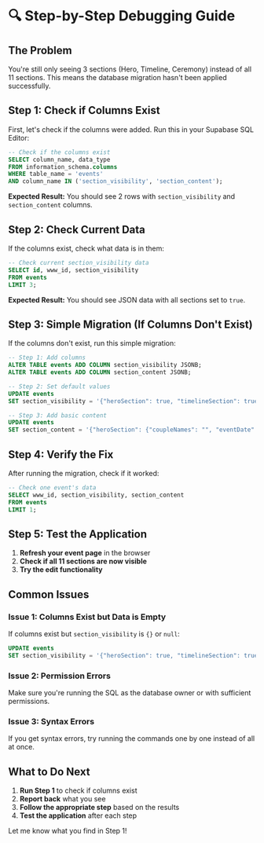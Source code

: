 # 🔍 Step-by-Step Debugging Guide

## The Problem

You're still only seeing 3 sections (Hero, Timeline, Ceremony) instead of all 11 sections. This means the database migration hasn't been applied successfully.

## Step 1: Check if Columns Exist

First, let's check if the columns were added. Run this in your Supabase SQL Editor:

```sql
-- Check if the columns exist
SELECT column_name, data_type
FROM information_schema.columns
WHERE table_name = 'events'
AND column_name IN ('section_visibility', 'section_content');
```

**Expected Result:** You should see 2 rows with `section_visibility` and `section_content` columns.

## Step 2: Check Current Data

If the columns exist, check what data is in them:

```sql
-- Check current section_visibility data
SELECT id, www_id, section_visibility
FROM events
LIMIT 3;
```

**Expected Result:** You should see JSON data with all sections set to `true`.

## Step 3: Simple Migration (If Columns Don't Exist)

If the columns don't exist, run this simple migration:

```sql
-- Step 1: Add columns
ALTER TABLE events ADD COLUMN section_visibility JSONB;
ALTER TABLE events ADD COLUMN section_content JSONB;

-- Step 2: Set default values
UPDATE events
SET section_visibility = '{"heroSection": true, "timelineSection": true, "ceremonySection": true, "ceremonyVenueSection": true, "seatingChartSection": true, "menuSection": true, "wishesAndGiftsSection": true, "teamSection": true, "accommodationSection": true, "transportationSection": true, "additionalInfoSection": true}';

-- Step 3: Add basic content
UPDATE events
SET section_content = '{"heroSection": {"coupleNames": "", "eventDate": "", "venue": "", "customMessage": "WE ARE GETTING MARRIED!"}, "timelineSection": {"title": "Wedding Day", "events": []}, "ceremonySection": {"title": "Ceremony Details", "description": "Join us as we exchange vows in a beautiful ceremony."}, "ceremonyVenueSection": {"title": "Ceremony Venue", "venueName": "Wedding Venue"}, "seatingChartSection": {"title": "Seating Chart", "description": "Find your seat for the reception."}, "menuSection": {"title": "Wedding Menu", "description": "Delicious food prepared specially for our celebration."}, "wishesAndGiftsSection": {"title": "Wishes & Gifts", "description": "Your presence is the greatest gift."}, "teamSection": {"title": "Wedding Team", "description": "Meet the special people who will be part of our big day."}, "accommodationSection": {"title": "Accommodation", "description": "Here are some hotel options for out-of-town guests."}, "transportationSection": {"title": "Transportation", "description": "Information about getting to and from the venue."}, "additionalInfoSection": {"title": "Additional Information", "content": "Here you can find any additional details about our wedding day."}}';
```

## Step 4: Verify the Fix

After running the migration, check if it worked:

```sql
-- Check one event's data
SELECT www_id, section_visibility, section_content
FROM events
LIMIT 1;
```

## Step 5: Test the Application

1. **Refresh your event page** in the browser
2. **Check if all 11 sections are now visible**
3. **Try the edit functionality**

## Common Issues

### Issue 1: Columns Exist but Data is Empty

If columns exist but `section_visibility` is `{}` or `null`:

```sql
UPDATE events
SET section_visibility = '{"heroSection": true, "timelineSection": true, "ceremonySection": true, "ceremonyVenueSection": true, "seatingChartSection": true, "menuSection": true, "wishesAndGiftsSection": true, "teamSection": true, "accommodationSection": true, "transportationSection": true, "additionalInfoSection": true}';
```

### Issue 2: Permission Errors

Make sure you're running the SQL as the database owner or with sufficient permissions.

### Issue 3: Syntax Errors

If you get syntax errors, try running the commands one by one instead of all at once.

## What to Do Next

1. **Run Step 1** to check if columns exist
2. **Report back** what you see
3. **Follow the appropriate step** based on the results
4. **Test the application** after each step

Let me know what you find in Step 1!
